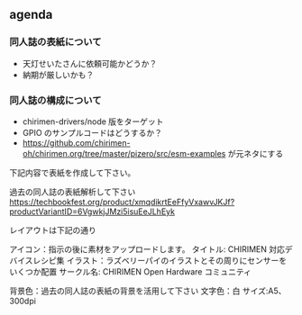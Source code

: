 ## agenda

### 同人誌の表紙について

- 天灯せいたさんに依頼可能かどうか？
- 納期が厳しいかも？

### 同人誌の構成について

- chirimen-drivers/node 版をターゲット
- GPIO のサンプルコードはどうするか？
- https://github.com/chirimen-oh/chirimen.org/tree/master/pizero/src/esm-examples が元ネタにする

下記内容で表紙を作成して下さい。

過去の同人誌の表紙解析して下さい
https://techbookfest.org/product/xmqdikrtEeFfyVxawvJKJf?productVariantID=6VgwkjJMzi5isuEeJLhEyk

レイアウトは下記の通り

アイコン：指示の後に素材をアップロードします。
タイトル: CHIRIMEN 対応デバイスレシピ集
イラスト：ラズベリーパイのイラストとその周りにセンサーをいくつか配置
サークル名: CHIRIMEN Open Hardware コミュニティ

背景色：過去の同人誌の表紙の背景を活用して下さい
文字色：白
サイズ:A5、300dpi
